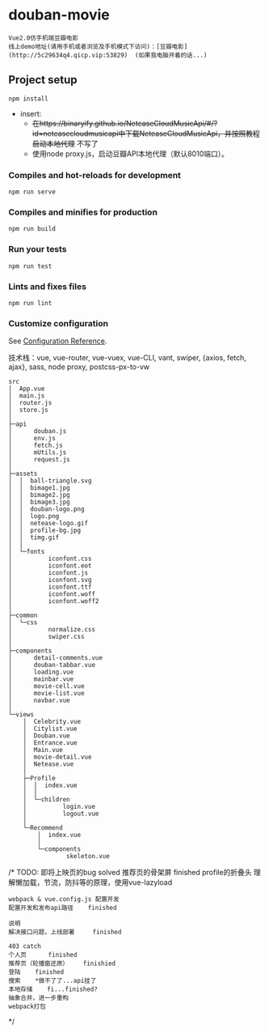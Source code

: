 # douban-movie
    Vue2.0仿手机端豆瓣电影
    线上demo地址(请用手机或者浏览及手机模式下访问)：[豆瓣电影](http://5c29634q4.qicp.vip:53829)  (如果我电脑开着的话...)

## Project setup
```
npm install
```
+ insert:
    - ~~在https://binaryify.github.io/NeteaseCloudMusicApi/#/?id=neteasecloudmusicapi中下载NeteaseCloudMusicApi，并按照教程启动本地代理~~ 不写了
    - 使用node proxy.js，启动豆瓣API本地代理（默认8010端口）。
    
### Compiles and hot-reloads for development
```
npm run serve
```

### Compiles and minifies for production
```
npm run build
```

### Run your tests
```
npm run test
```

### Lints and fixes files
```
npm run lint
```

### Customize configuration
See [Configuration Reference](https://cli.vuejs.org/config/).

技术栈：vue, vue-router, vue-vuex, vue-CLI, vant, swiper, {axios, fetch, ajax}, sass, node proxy, postcss-px-to-vw
```
src
│  App.vue
│  main.js
│  router.js
│  store.js
│
├─api
│      douban.js
│      env.js
│      fetch.js
│      mUtils.js
│      request.js
│
├─assets
│  │  ball-triangle.svg
│  │  bimage1.jpg
│  │  bimage2.jpg
│  │  bimage3.jpg
│  │  douban-logo.png
│  │  logo.png
│  │  netease-logo.gif
│  │  profile-bg.jpg
│  │  timg.gif
│  │
│  └─fonts
│          iconfont.css
│          iconfont.eot
│          iconfont.js
│          iconfont.svg
│          iconfont.ttf
│          iconfont.woff
│          iconfont.woff2
│
├─common
│  └─css
│          normalize.css
│          swiper.css
│
├─components
│      detail-comments.vue
│      douban-tabbar.vue
│      loading.vue
│      mainbar.vue
│      movie-cell.vue
│      movie-list.vue
│      navbar.vue
│
└─views
    │  Celebrity.vue
    │  Citylist.vue
    │  Douban.vue
    │  Entrance.vue
    │  Main.vue
    │  movie-detail.vue
    │  Netease.vue
    │
    ├─Profile
    │  │  index.vue
    │  │
    │  └─children
    │          login.vue
    │          logout.vue
    │
    └─Recommend
        │  index.vue
        │
        └─components
                skeleton.vue
```

/* 
TODO:
    即将上映页的bug     solved
    推荐页的骨架屏     finished
    profile的折叠头
    理解懒加载，节流，防抖等的原理，使用vue-lazyload

    webpack & vue.config.js 配置开发
    配置开发和发布api路径    finished

    说明
    解决接口问题，上线部署     finished

    403 catch
    个人页      finished
    推荐页（轮播窗还原）    finishied
    登陆    finished
    搜索    *做不了了...api挂了
    本地存储    fi...finished?
    抽象合并，进一步重构
    webpack打包
 */
